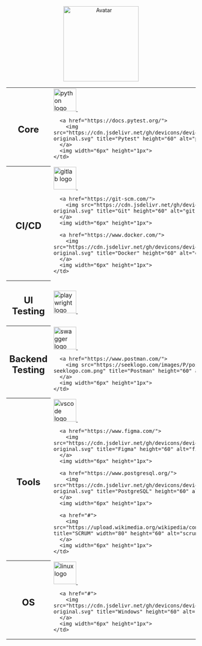 <div align="center">
  <img src="https://media.tenor.com/tQThay3xZ-oAAAAi/cat.gif" alt="Avatar" width="200">
</div>

<!-- Table Icons -->
<table>
  
  <!-- Core -->
  <tr>
    <th width="200px">
      <div id="toc">
        <ul align="center" style="list-style: none">
          <summary>
            <h2>Core</h2>
          </summary>
        </ul>
      </div>
    </th>
    <td width="650px">
      <a href="https://www.python.org/">
        <img src="https://cdn.jsdelivr.net/gh/devicons/devicon@latest/icons/python/python-original.svg" title="Python" height="60" alt="python logo"/>
      </a>
      <img width="6px" height="1px">
      
      <a href="https://docs.pytest.org/">
        <img src="https://cdn.jsdelivr.net/gh/devicons/devicon@latest/icons/pytest/pytest-original.svg" title="Pytest" height="60" alt="pytest logo"/>
      </a>
      <img width="6px" height="1px">
    </td>
  </tr>

  <!-- CI/CD -->
  <tr>
    <th>
      <div id="toc">
        <ul align="center" style="list-style: none">
          <summary>
            <h2>CI/CD</h2>
          </summary>
        </ul>
      </div>
    </th>
    <td>
      <a href="https://about.gitlab.com/">
        <img src="https://cdn.jsdelivr.net/gh/devicons/devicon@latest/icons/gitlab/gitlab-original.svg" title="GitLab CI/CD" height="60" alt="gitlab logo"/>
      </a>
      <img width="6px" height="1px">
      
      <a href="https://git-scm.com/">
        <img src="https://cdn.jsdelivr.net/gh/devicons/devicon/icons/git/git-original.svg" title="Git" height="60" alt="git logo"/>
      </a>
      <img width="6px" height="1px">
      
      <a href="https://www.docker.com/">
        <img src="https://cdn.jsdelivr.net/gh/devicons/devicon@latest/icons/docker/docker-original.svg" title="Docker" height="60" alt="docker logo"/>
      </a>
      <img width="6px" height="1px">
    </td>
  </tr>

  <!-- UI Testing -->
  <tr>
    <th>
      <div id="toc">
        <ul align="center" style="list-style: none">
          <summary>
            <h2>UI Testing</h2>
          </summary>
        </ul>
      </div>
    </th>
    <td>
      <a href="https://playwright.dev/">
        <img src="https://playwright.dev/img/playwright-logo.svg" title="Playwright" height="60" alt="playwright logo"/>
      </a>
      <img width="6px" height="1px">
    </td>
  </tr>

  <!-- Backend Testing -->
  <tr>
    <th>
      <div id="toc">
        <ul align="center" style="list-style: none">
          <summary>
            <h2>Backend Testing</h2>
          </summary>
        </ul>
      </div>
    </th>
    <td>
      <a href="https://swagger.io/">
        <img src="https://cdn.jsdelivr.net/gh/devicons/devicon@latest/icons/swagger/swagger-original.svg" title="Swagger" height="60" alt="swagger logo"/>
      </a>
      <img width="6px" height="1px">
      
      <a href="https://www.postman.com/">
        <img src="https://seeklogo.com/images/P/postman-logo-0087CA0D15-seeklogo.com.png" title="Postman" height="60" alt="postman logo"/>
      </a>
      <img width="6px" height="1px">
    </td>
  </tr>

  <!-- Tools -->
  <tr>
    <th>
      <div id="toc">
        <ul align="center" style="list-style: none">
          <summary>
            <h2>Tools</h2>
          </summary>
        </ul>
      </div>
    </th>
    <td>
      <a href="https://code.visualstudio.com/">
        <img src="https://cdn.jsdelivr.net/gh/devicons/devicon/icons/vscode/vscode-original.svg" title="VS Code" height="60" alt="vscode logo"/>
      </a>
      <img width="6px" height="1px">
      
      <a href="https://www.figma.com/">
        <img src="https://cdn.jsdelivr.net/gh/devicons/devicon@latest/icons/figma/figma-original.svg" title="Figma" height="60" alt="figma logo"/>
      </a>
      <img width="6px" height="1px">
      
      <a href="https://www.postgresql.org/">
        <img src="https://cdn.jsdelivr.net/gh/devicons/devicon/icons/postgresql/postgresql-original.svg" title="PostgreSQL" height="60" alt="postgresql logo"/>
      </a>
      <img width="6px" height="1px">
      
      <a href="#">
        <img src="https://upload.wikimedia.org/wikipedia/commons/5/58/Scrum_process.svg" title="SCRUM" width="80" height="60" alt="scrum logo"/>
      </a>
      <img width="6px" height="1px">
    </td>
  </tr>

  <!-- OS -->
  <tr>
    <th>
      <div id="toc">
        <ul align="center" style="list-style: none">
          <summary>
            <h2>OS</h2>
          </summary>
        </ul>
      </div>
    </th>
    <td>
      <a href="#">
        <img src="https://cdn.jsdelivr.net/gh/devicons/devicon/icons/linux/linux-original.svg" title="Linux" height="60" alt="linux logo"/>
      </a>
      <img width="6px" height="1px">
      
      <a href="#">
        <img src="https://cdn.jsdelivr.net/gh/devicons/devicon/icons/windows8/windows8-original.svg" title="Windows" height="60" alt="windows logo"/>
      </a>
      <img width="6px" height="1px">
    </td>
  </tr>
  
</table>
